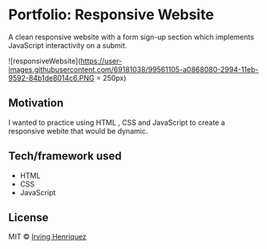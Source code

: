 # Portfolio: Responsive Website

A clean responsive website with a form sign-up section which implements JavaScript interactivity on a submit.

![responsiveWebsite](https://user-images.githubusercontent.com/69181038/99561105-a0868080-2994-11eb-9592-84b1de8014c6.PNG = 250px)

## Motivation

I wanted to practice using HTML , CSS and JavaScript to create a responsive webite that would be dynamic.  

## Tech/framework used
- HTML
- CSS
- JavaScript


## License
MIT © [Irving Henriquez]()
